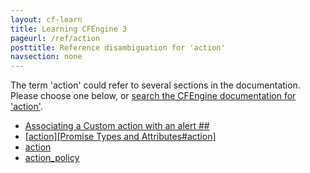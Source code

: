 ```yaml
---
layout: cf-learn
title: Learning CFEngine 3
pageurl: /ref/action
posttitle: Reference disambiguation for 'action'
navsection: none
---
```


The term 'action' could refer to several sections in the documentation. Please choose one below, or
[search the CFEngine documentation for 'action'](http://cfengine.com/docs/latest/search.html?q=action).

- [Associating a Custom action with an alert \#\#](http://cfengine.com/docs/latest/enterprise-cfengine-guide-alerts-custom-actions.html#associating-a-custom-action-with-an-alert-##)
- [\[action\]\[Promise Types and Attributes\#action\]](http://cfengine.com/docs/latest/reference-common-attributes-include.html#action-promise-types-and-attributes#action)
- [action](http://cfengine.com/docs/latest/reference-promise-types.html#action)
- [action_policy](http://cfengine.com/docs/latest/reference-promise-types.html#action_policy)
